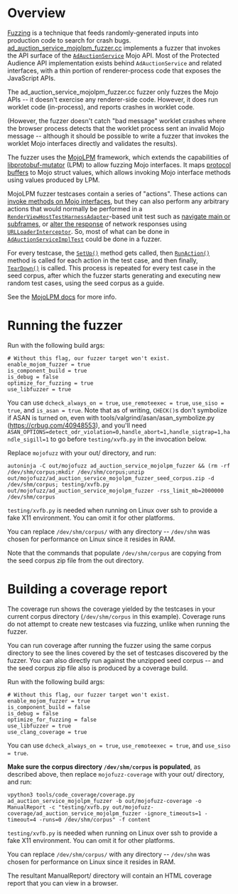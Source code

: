# Overview

[Fuzzing] is a technique that feeds randomly-generated inputs into production
code to search for crash bugs. [ad_auction_service_mojolpm_fuzzer.cc] implements
a fuzzer that invokes the API surface of the [`AdAuctionService`] Mojo API. Most
of the Protected Audience API implementation exists behind `AdAuctionService`
and related interfaces, with a thin portion of renderer-process code that
exposes the JavaScript APIs.

The ad_auction_service_mojolpm_fuzzer.cc fuzzer only fuzzes the Mojo APIs -- it
doesn't exercise any renderer-side code. However, it does run worklet code
(in-process), and reports crashes in worklet code.

(However, the fuzzer doesn't catch "bad message" worklet crashes where the
browser process detects that the worklet process sent an invalid Mojo message --
although it should be possible to write a fuzzer that invokes the worklet Mojo
interfaces directly and validates the results).

The fuzzer uses the [MojoLPM] framework, which extends the capabilities of
[libprotobuf-mutator] (LPM) to allow fuzzing Mojo interfaces. It maps [protocol
buffers] to Mojo struct values, which allows invoking Mojo interface methods
using values produced by LPM.

MojoLPM fuzzer testcases contain a series of "actions". These actions can
[invoke methods on Mojo interfaces], but they can also perform any arbitrary
actions that would normally be performed in a
[`RenderViewHostTestHarnessAdapter`]-based unit test such as [navigate main or
subframes], or [alter the response] of network responses using
[`URLLoaderInterceptor`]. So, most of what can be done in
[`AdAuctionServiceImplTest`] could be done in a fuzzer.

For every testcase, the [`SetUp()`] method gets called, then [`RunAction()`]
method is called for each action in the test case, and then finally,
[`TearDown()`] is called. This process is repeated for every test case in the
seed corpus, after which the fuzzer starts generating and executing new random
test cases, using the seed corpus as a guide.

See the [MojoLPM docs] for more info.

# Running the fuzzer

Run with the following build args:

```
# Without this flag, our fuzzer target won't exist.
enable_mojom_fuzzer = true
is_component_build = true
is_debug = false
optimize_for_fuzzing = true
use_libfuzzer = true
```

You can use `dcheck_always_on = true`, `use_remoteexec = true`, `use_siso =
true`, and `is_asan = true`. Note that as of writing, `CHECK()`s don't symbolize
if ASAN is turned on, even with tools/valgrind/asan/asan_symbolize.py
(https://crbug.com/40948553), and you'll need
`ASAN_OPTIONS=detect_odr_violation=0,handle_abort=1,handle_sigtrap=1,handle_sigill=1`
to go before `testing/xvfb.py` in the invocation below.

Replace `mojofuzz` with your out/ directory, and run:

`autoninja -C out/mojofuzz ad_auction_service_mojolpm_fuzzer && (rm -rf
/dev/shm/corpus;mkdir /dev/shm/corpus;unzip
out/mojofuzz/ad_auction_service_mojolpm_fuzzer_seed_corpus.zip -d
/dev/shm/corpus; testing/xvfb.py out/mojofuzz/ad_auction_service_mojolpm_fuzzer
-rss_limit_mb=2000000  /dev/shm/corpus`

`testing/xvfb.py` is needed when running on Linux over ssh to provide a fake X11
environment. You can omit it for other platforms.

You can replace `/dev/shm/corpus/` with any directory -- `/dev/shm` was chosen
for performance on Linux since it resides in RAM.

Note that the commands that populate `/dev/shm/corpus` are copying from the seed
corpus zip file from the out directory.

# Building a coverage report

The coverage run shows the coverage yielded by the testcases in your current
corpus directory (`/dev/shm/corpus` in this example). Coverage runs do not
attempt to create new testcases via fuzzing, unlike when running the fuzzer.

You can run coverage after running the fuzzer using the same corpus directory to
see the lines covered by the set of testcases discovered by the fuzzer. You can
also directly run against the unzipped seed corpus -- and the seed corpus zip
file also is produced by a coverage build.

Run with the following build args:

```
# Without this flag, our fuzzer target won't exist.
enable_mojom_fuzzer = true
is_component_build = false
is_debug = false
optimize_for_fuzzing = false
use_libfuzzer = true
use_clang_coverage = true
```

You can use `dcheck_always_on = true`, `use_remoteexec = true`, and
`use_siso = true`.

**Make sure the corpus directory `/dev/shm/corpus` is populated**, as described
above, then replace `mojofuzz-coverage` with your out/ directory, and run:

`vpython3 tools/code_coverage/coverage.py ad_auction_service_mojolpm_fuzzer -b
out/mojofuzz-coverage -o ManualReport -c "testing/xvfb.py
out/mojofuzz-coverage/ad_auction_service_mojolpm_fuzzer -ignore_timeouts=1
-timeout=4 -runs=0 /dev/shm/corpus" -f content`

`testing/xvfb.py` is needed when running on Linux over ssh to provide a fake X11
environment. You can omit it for other platforms.

You can replace `/dev/shm/corpus/` with any directory -- `/dev/shm` was chosen
for performance on Linux since it resides in RAM.

The resultant ManualReport/ directory will contain an HTML coverage report that
you can view in a browser.

[Fuzzing]: https://chromium.googlesource.com/chromium/src/+/main/testing/libfuzzer/README.md
[ad_auction_service_mojolpm_fuzzer.cc]: https://source.chromium.org/chromium/chromium/src/+/main:content/browser/interest_group/ad_auction_service_mojolpm_fuzzer.cc
[`AdAuctionService`]: https://source.chromium.org/chromium/chromium/src/+/main:third_party/blink/public/mojom/interest_group/ad_auction_service.mojom
[MojoLPM]: https://chromium.googlesource.com/chromium/src/+/main/mojo/docs/mojolpm.md
[libprotobuf-mutator]: https://chromium.googlesource.com/chromium/src/+/main/testing/libfuzzer/libprotobuf-mutator.md
[protocol buffers]: https://protobuf.dev/
[invoke methods on Mojo interfaces]: https://source.chromium.org/chromium/chromium/src/+/main:content/browser/interest_group/ad_auction_service_mojolpm_fuzzer.proto;l=49;drc=fc326be1f824cf5d3e20eb94b9e800457bf96d61
[`RenderViewHostTestHarnessAdapter`]: https://source.chromium.org/chromium/chromium/src/+/main:content/public/test/test_renderer_host.h?q=class:%5CbRenderViewHostTestHarness%5Cb
[navigate main or subframes]: https://source.chromium.org/chromium/chromium/src/+/main:content/browser/interest_group/ad_auction_service_mojolpm_fuzzer.cc;l=380;drc=fc326be1f824cf5d3e20eb94b9e800457bf96d61
[alter the response]: https://source.chromium.org/chromium/chromium/src/+/main:content/browser/interest_group/ad_auction_service_mojolpm_fuzzer.proto;l=48;drc=fc326be1f824cf5d3e20eb94b9e800457bf96d61
[`URLLoaderInterceptor`]: https://source.chromium.org/search?q=class:%5CbURLLoaderInterceptor%5Cb
[`AdAuctionServiceImplTest`]: https://source.chromium.org/search?q=class:%5CbAdAuctionServiceImplTest%5Cb
[`SetUp()`]: https://source.chromium.org/chromium/chromium/src/+/main:content/browser/interest_group/ad_auction_service_mojolpm_fuzzer.cc;l=368;drc=fc326be1f824cf5d3e20eb94b9e800457bf96d61
[`RunAction()`]: https://source.chromium.org/chromium/chromium/src/+/main:content/browser/interest_group/ad_auction_service_mojolpm_fuzzer.cc;l=311;drc=fc326be1f824cf5d3e20eb94b9e800457bf96d61
[`TearDown()`]: https://source.chromium.org/chromium/chromium/src/+/main:content/browser/interest_group/ad_auction_service_mojolpm_fuzzer.cc;l=398;drc=fc326be1f824cf5d3e20eb94b9e800457bf96d61
[MojoLPM docs]: https://chromium.googlesource.com/chromium/src/+/main/mojo/docs/mojolpm.md